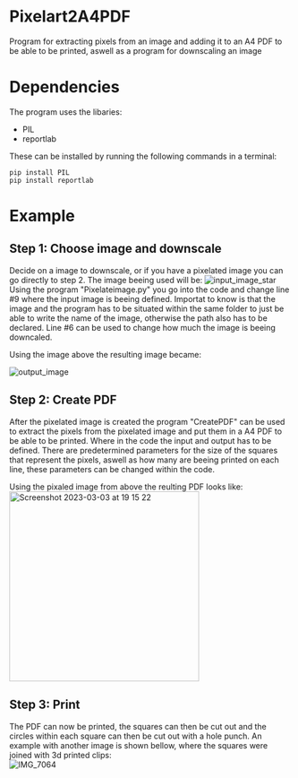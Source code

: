 # Pixelart2A4PDF
Program for extracting pixels from an image and adding it to an A4 PDF to be able to be printed, aswell as a program for downscaling an image

# Dependencies
The program uses the libaries:
  - PIL
  - reportlab
  
 These can be installed by running the following commands in a terminal:
 ```
 pip install PIL
 pip install reportlab
 ```
  
# Example
## Step 1: Choose image and downscale
Decide on a image to downscale, or if you have a pixelated image you can go directly to step 2. The image beeing used will be:
![input_image_star](https://user-images.githubusercontent.com/98055937/222794677-053debc2-56e2-4940-9ecf-f5f2dd5fb663.JPG)
Using the program "Pixelateimage.py" you go into the code and change line #9 where the input image is beeing defined. Importat to know is that the image and the program has to be situated within the same folder to just be able to write the name of the image, otherwise the path also has to be declared. Line #6 can be used to change how much the image is beeing downcaled. 

Using the image above the resulting image became: <br />

![output_image](https://user-images.githubusercontent.com/98055937/222794820-7acd015a-ab54-468f-9cbb-76590e50c786.jpg)

## Step 2: Create PDF
After the pixelated image is created the program "CreatePDF" can be used to extract the pixels from the pixelated image and put them in a A4 PDF to be able to be printed. Where in the code the input and output has to be defined. There are predetermined parameters for the size of the squares that represent the pixels, aswell as how many are beeing printed on each line, these parameters can be changed within the code.

Using the pixaled image from above the reulting PDF looks like: <br />
<img width="339" alt="Screenshot 2023-03-03 at 19 15 22" src="https://user-images.githubusercontent.com/98055937/222796685-c98a0983-d811-481f-b48e-bfc69e811ef8.png">

## Step 3: Print
The PDF can now be printed, the squares can then be cut out and the circles within each square can then be cut out with a hole punch. An example with another image is shown bellow, where the squares were joined with 3d printed clips: <br />
![IMG_7064](https://user-images.githubusercontent.com/98055937/222799324-b5e5531a-2429-4f28-a221-3974332e4562.jpg)
